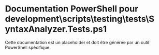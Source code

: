 # Documentation PowerShell pour development\scripts\testing\tests\SyntaxAnalyzer.Tests.ps1

Cette documentation est un placeholder et doit être générée par un outil PowerShell spécifique.
